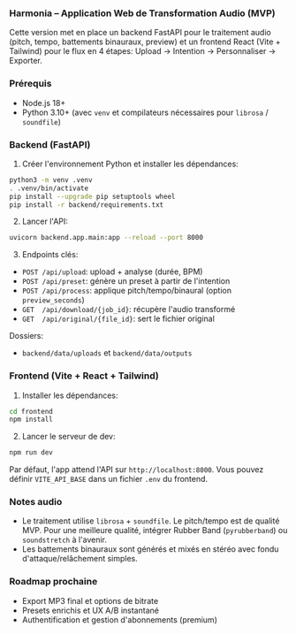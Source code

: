 ### Harmonia – Application Web de Transformation Audio (MVP)

Cette version met en place un backend FastAPI pour le traitement audio (pitch, tempo, battements binauraux, preview) et un frontend React (Vite + Tailwind) pour le flux en 4 étapes: Upload → Intention → Personnaliser → Exporter.

### Prérequis
- Node.js 18+
- Python 3.10+ (avec `venv` et compilateurs nécessaires pour `librosa` / `soundfile`)

### Backend (FastAPI)
1) Créer l'environnement Python et installer les dépendances:
```bash
python3 -m venv .venv
. .venv/bin/activate
pip install --upgrade pip setuptools wheel
pip install -r backend/requirements.txt
```
2) Lancer l'API:
```bash
uvicorn backend.app.main:app --reload --port 8000
```
3) Endpoints clés:
- `POST /api/upload`: upload + analyse (durée, BPM)
- `POST /api/preset`: génère un preset à partir de l'intention
- `POST /api/process`: applique pitch/tempo/binaural (option `preview_seconds`)
- `GET  /api/download/{job_id}`: récupère l'audio transformé
- `GET  /api/original/{file_id}`: sert le fichier original

Dossiers:
- `backend/data/uploads` et `backend/data/outputs`

### Frontend (Vite + React + Tailwind)
1) Installer les dépendances:
```bash
cd frontend
npm install
```
2) Lancer le serveur de dev:
```bash
npm run dev
```
Par défaut, l'app attend l'API sur `http://localhost:8000`. Vous pouvez définir `VITE_API_BASE` dans un fichier `.env` du frontend.

### Notes audio
- Le traitement utilise `librosa` + `soundfile`. Le pitch/tempo est de qualité MVP. Pour une meilleure qualité, intégrer Rubber Band (`pyrubberband`) ou `soundstretch` à l'avenir.
- Les battements binauraux sont générés et mixés en stéréo avec fondu d'attaque/relâchement simples.

### Roadmap prochaine
- Export MP3 final et options de bitrate
- Presets enrichis et UX A/B instantané
- Authentification et gestion d'abonnements (premium)
